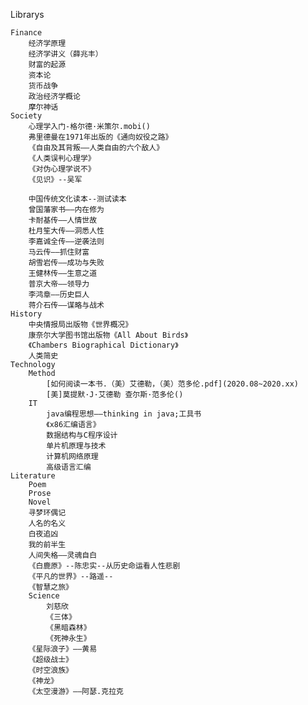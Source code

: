 Librarys

	Finance
		经济学原理
		经济学讲义（薛兆丰）
		财富的起源
		资本论
		货币战争
		政治经济学概论
		摩尔神话
	Society
		心理学入门-格尔德·米策尔.mobi()
		弗里德曼在1971年出版的《通向奴役之路》
		《自由及其背叛——人类自由的六个敌人》
		《人类误判心理学》
		《对伪心理学说不》
		《见识》--吴军
		
		中国传统文化读本--测试读本
		曾国藩家书——内在修为
		卡耐基传——人情世故
		杜月笙大传——洞悉人性
		李嘉诚全传——逆袭法则
		马云传——抓住财富
		胡雪岩传——成功与失败
		王健林传——生意之道
		普京大帝——领导力
		李鸿章——历史巨人
		蒋介石传——谋略与战术
	History
		中央情报局出版物《世界概况》
		康奈尔大学图书馆出版物《All About Birds》
		《Chambers Biographical Dictionary》
		人类简史
	Technology
		Method
			[如何阅读一本书.（美）艾德勒，（美）范多伦.pdf](2020.08~2020.xx)
			[美]莫提默·J·艾德勒 查尔斯·范多伦()
		IT
			java编程思想——thinking in java;工具书
			《x86汇编语言》
			数据结构与C程序设计
			单片机原理与技术
			计算机网络原理
			高级语言汇编
	Literature
		Poem
		Prose
		Novel
		寻梦环偶记
		人名的名义
		白夜追凶
		我的前半生
		人间失格——灵魂自白
		《白鹿原》--陈忠实--从历史命运看人性悲剧
		《平凡的世界》--路遥--
		《智慧之旅》
		Science
			刘慈欣
			《三体》
			《黑暗森林》
			《死神永生》
		《星际浪子》——黄易
		《超级战士》
		《时空浪族》
		《神龙》
		《太空漫游》——阿瑟.克拉克
		

